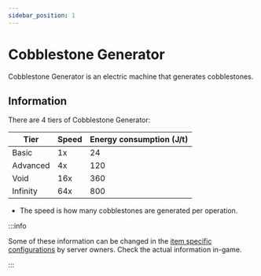 ```yaml
---
sidebar_position: 1
---
```


# Cobblestone Generator

Cobblestone Generator is an electric machine that generates cobblestones.

## Information

There are 4 tiers of Cobblestone Generator:

| Tier | Speed | Energy consumption (J/t) |
| ---- | ----- | ------------------------ |
| Basic | 1x | 24 |
| Advanced | 4x | 120 |
| Void | 16x | 360 |
| Infinity | 64x | 800 |

* The speed is how many cobblestones are generated per operation.

:::info

Some of these information can be changed in the [item specific configurations](/infinity-expansion-2/config/items) by server owners. Check the actual information in-game.

:::
